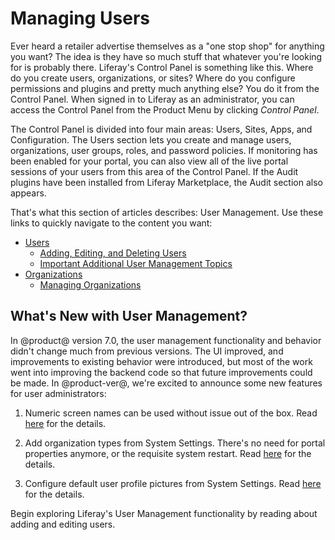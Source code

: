 # Managing Users [](id=managing-users)

Ever heard a  retailer advertise themselves as a "one stop shop" for anything
you want? The idea is they have so much stuff that whatever you're looking for
is probably there. Liferay's Control Panel is something like this. Where do you
create users, organizations, or sites? Where do you configure permissions and
plugins and pretty much anything else? You do it from the Control Panel. When
signed in to Liferay as an administrator, you can access the Control Panel from
the Product Menu by clicking *Control Panel*.

<!-- REPLACE [Figure 1: Administrators can access the Control Panel from the Product
Menu.](../../images/usrmgmt-control-panel.png) -->

The Control Panel is divided into four main areas: Users, Sites, Apps,
and Configuration. The Users section lets you create and manage users,
organizations, user groups, roles, and password policies. If monitoring has been
enabled for your portal, you can also view all of the live portal sessions of
your users from this area of the Control Panel. If the Audit plugins have been
installed from Liferay Marketplace, the Audit section also appears.

That's what this section of articles describes: User Management. Use these links
to quickly navigate to the content you want:

- [Users](/discover/deployment/-/knowledge_base/7-1/users-and-organizations)
    - [Adding, Editing, and Deleting Users](/discover/deployment/-/knowledge_base/7-1/adding-editing-and-deleting-users)
    - [Important Additional User Management Topics](/discover/deployment/-/knowledge_base/7-1/user-management-additional-topics)
- [Organizations](/discover/deployment/-/knowledge_base/7-1/organizations)
    - [Managing Organizations](/discover/deployment/-/knowledge_base/7-1/managing-organizations)

<!--These articles are planned but not yet written:

- [User Groups](/discover/deployment/-/knowledge_base/7-1/user-groups)
- [Roles and Permissions](/discover/deployment/-/knowledge_base/7-1/roles-and-permissions)
- [Password Policies](/discover/deployment/-/knowledge_base/7-1/password-policies)
- [Monitoring Users](/discover/deployment/-/knowledge_base/7-1/monitoring-users)
- [Auditing Users](/discover/deployment/-/knowledge_base/7-1/auditing-users)
-->

## What's New with User Management? [](id=whats-new-with-user-management)

In @product@ version 7.0, the user management functionality and behavior didn't
change much from previous versions. The UI improved, and improvements to
existing behavior were introduced, but most of the work went into improving the
backend code so that future improvements could be made. In @product-ver@, we're
excited to announce some new features for user administrators:

1.  Numeric screen names can be used without issue out of the box. Read
    [here](/discover/deployment/-/knowledge_base/7-1/user-management-additional-topics#numeric-screen-names) for the details.

2.  Add organization types from System Settings. There's no need for portal
    properties anymore, or the requisite system restart. Read
    [here](/discover/deployment/-/knowledge_base/7-1/managing-organizations#organization-types) for the details.

3.  Configure default user profile pictures from System Settings. Read
    [here](/discover/deployment/-/knowledge_base/7-1/user-management-additional-topics#user-profile-pictures) for the details.

<!-- REPLACE [Figure 2: The Users section of the Control Panel. This screenshot shows a portal that doesn't have the EE Audit plugin installed.](../../images/usrmgmt-users.png) -->

Begin exploring Liferay's User Management functionality by reading about
adding and editing users. 

<!-- Perhaps make a table showing similarities and differences between the
parallel sites vs. portal-wide user functionality
-->
